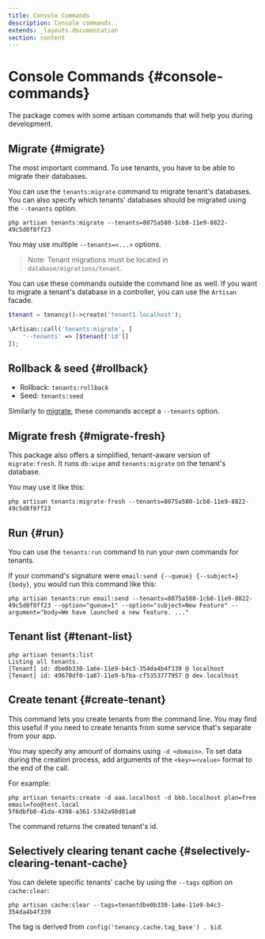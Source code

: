 ```yaml
---
title: Console Commands
description: Console commands..
extends: _layouts.documentation
section: content
---
```


# Console Commands {#console-commands}

The package comes with some artisan commands that will help you during development.

## Migrate {#migrate}

The most important command. To use tenants, you have to be able to migrate their databases.

You can use the `tenants:migrate` command to migrate tenant's databases. You can also specify which tenants' databases should be migrated using the `--tenants` option.
```
php artisan tenants:migrate --tenants=8075a580-1cb8-11e9-8822-49c5d8f8ff23
```

You may use multiple `--tenants=<...>` options.

> Note: Tenant migrations must be located in `database/migrations/tenant`.

You can use these commands outside the command line as well. If you want to migrate a tenant's database in a controller, you can use the `Artisan` facade.
```php
$tenant = tenancy()->create('tenant1.localhost');

\Artisan::call('tenants:migrate', [
    '--tenants' => [$tenant['id']]
]);
```

## Rollback & seed {#rollback}

- Rollback: `tenants:rollback`
- Seed: `tenants:seed`

Similarly to [migrate](#migrate), these commands accept a `--tenants` option.

## Migrate fresh {#migrate-fresh}

This package also offers a simplified, tenant-aware version of `migrate:fresh`. It runs `db:wipe` and `tenants:migrate` on the tenant's database.

You may use it like this:

```none
php artisan tenants:migrate-fresh --tenants=8075a580-1cb8-11e9-8822-49c5d8f8ff23
```

## Run {#run}

You can use the `tenants:run` command to run your own commands for tenants.

If your command's signature were `email:send {--queue} {--subject=} {body}`, you would run this command like this:
```
php artisan tenants:run email:send --tenants=8075a580-1cb8-11e9-8822-49c5d8f8ff23 --option="queue=1" --option="subject=New Feature" --argument="body=We have launched a new feature. ..."
```

## Tenant list {#tenant-list}

```none
php artisan tenants:list
Listing all tenants.
[Tenant] id: dbe0b330-1a6e-11e9-b4c3-354da4b4f339 @ localhost
[Tenant] id: 49670df0-1a87-11e9-b7ba-cf5353777957 @ dev.localhost
```

## Create tenant {#create-tenant}

This command lets you create tenants from the command line. You may find this useful if you need to create tenants from some service that's separate from your app.

You may specify any amount of domains using `-d <domain>`. To set data during the creation process, add arguments of the `<key>=<value>` format to the end of the call.

For example:

```none
php artisan tenants:create -d aaa.localhost -d bbb.localhost plan=free email=foo@test.local
5f6dbfb8-41da-4398-a361-5342a98d81a0
```

The command returns the created tenant's id.

## Selectively clearing tenant cache {#selectively-clearing-tenant-cache}

You can delete specific tenants' cache by using the `--tags` option on `cache:clear`:
```
php artisan cache:clear --tags=tenantdbe0b330-1a6e-11e9-b4c3-354da4b4f339
```

The tag is derived from `config('tenancy.cache.tag_base') . $id`.
